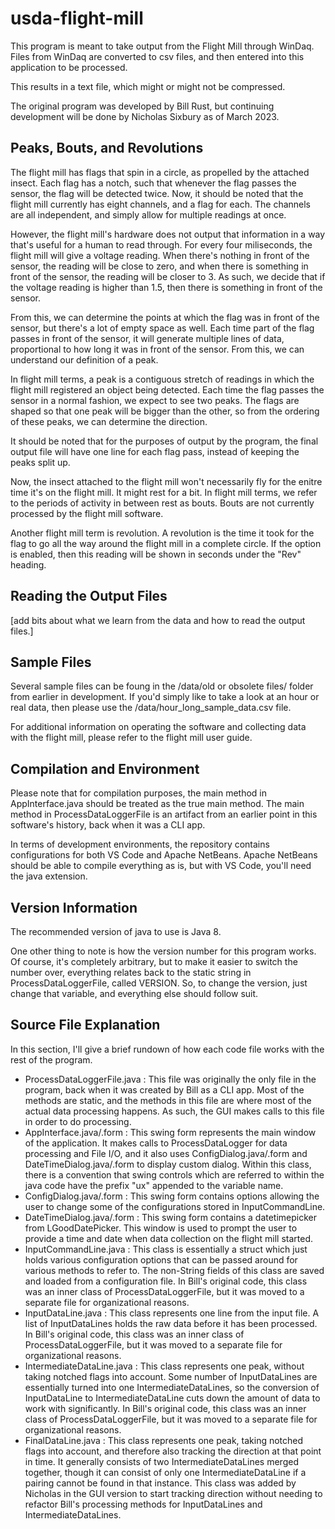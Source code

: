 # usda-flight-mill

This program is meant to take output from the Flight Mill through WinDaq. Files from WinDaq are converted to csv files, and then entered into this application to be processed.

This results in a text file, which might or might not be compressed.

The original program was developed by Bill Rust, but continuing development will be done by Nicholas Sixbury as of March 2023.

## Peaks, Bouts, and Revolutions

The flight mill has flags that spin in a circle, as propelled by the attached insect. Each flag has a notch, such that whenever the flag passes the sensor, the flag will be detected twice. Now, it should be noted that the flight mill currently has eight channels, and a flag for each. The channels are all independent, and simply allow for multiple readings at once.

However, the flight mill's hardware does not output that information in a way that's useful for a human to read through. For every four miliseconds, the flight mill will give a voltage reading. When there's nothing in front of the sensor, the reading will be close to zero, and when there is something in front of the sensor, the reading will be closer to 3. As such, we decide that if the voltage reading is higher than 1.5, then there is something in front of the sensor.

From this, we can determine the points at which the flag was in front of the sensor, but there's a lot of empty space as well. Each time part of the flag passes in front of the sensor, it will generate multiple lines of data, proportional to how long it was in front of the sensor. From this, we can understand our definition of a peak.

In flight mill terms, a peak is a contiguous stretch of readings in which the flight mill registered an object being detected. Each time the flag passes the sensor in a normal fashion, we expect to see two peaks. The flags are shaped so that one peak will be bigger than the other, so from the ordering of these peaks, we can determine the direction.

It should be noted that for the purposes of output by the program, the final output file will have one line for each flag pass, instead of keeping the peaks split up.

Now, the insect attached to the flight mill won't necessarily fly for the enitre time it's on the flight mill. It might rest for a bit. In flight mill terms, we refer to the periods of activity in between rest as bouts. Bouts are not currently processed by the flight mill software.

Another flight mill term is revolution. A revolution is the time it took for the flag to go all the way around the flight mill in a complete circle. If the option is enabled, then this reading will be shown in seconds under the "Rev" heading.

## Reading the Output Files

[add bits about what we learn from the data and how to read the output files.]

## Sample Files

Several sample files can be foung in the /data/old or obsolete files/ folder from earlier in development. If you'd simply like to take a look at an hour or real data, then please use the /data/hour_long_sample_data.csv file.

For additional information on operating the software and collecting data with the flight mill, please refer to the flight mill user guide.

## Compilation and Environment

Please note that for compilation purposes, the main method in AppInterface.java should be treated as the true main method. The main method in ProcessDataLoggerFile is an artifact from an earlier point in this software's history, back when it was a CLI app.

In terms of development environments, the repository contains configurations for both VS Code and Apache NetBeans. Apache NetBeans should be able to compile everything as is, but with VS Code, you'll need the java extension.

## Version Information

The recommended version of java to use is Java 8.

One other thing to note is how the version number for this program works. Of course, it's completely arbitrary, but to make it easier to switch the number over, everything relates back to the static string in ProcessDataLoggerFile, called VERSION. So, to change the version, just change that variable, and everything else should follow suit.

## Source File Explanation

In this section, I'll give a brief rundown of how each code file works with the rest of the program.

- ProcessDataLoggerFile.java : This file was originally the only file in the program, back when it was created by Bill as a CLI app. Most of the methods are static, and the methods in this file are where most of the actual data processing happens. As such, the GUI makes calls to this file in order to do processing.
- AppInterface.java/.form : This swing form represents the main window of the application. It makes calls to ProcessDataLogger for data processing and File I/O, and it also uses ConfigDialog.java/.form and DateTimeDialog.java/.form to display custom dialog. Within this class, there is a convention that swing controls which are referred to within the java code have the prefix "ux" appended to the variable name.
- ConfigDialog.java/.form : This swing form contains options allowing the user to change some of the configurations stored in InputCommandLine.
- DateTimeDialog.java/.form : This swing form contains a datetimepicker from LGoodDatePicker. This window is used to prompt the user to provide a time and date when data collection on the flight mill started.
- InputCommandLine.java : This class is essentially a struct which just holds various configuration options that can be passed around for various methods to refer to. The non-String fields of this class are saved and loaded from a configuration file. In Bill's original code, this class was an inner class of ProcessDataLoggerFile, but it was moved to a separate file for organizational reasons.
- InputDataLine.java : This class represents one line from the input file. A list of InputDataLines holds the raw data before it has been processed. In Bill's original code, this class was an inner class of ProcessDataLoggerFile, but it was moved to a separate file for organizational reasons.
- IntermediateDataLine.java : This class represents one peak, without taking notched flags into account. Some number of InputDataLines are essentially turned into one IntermediateDataLines, so the conversion of InputDataLine to IntermediateDataLine cuts down the amount of data to work with significantly. In Bill's original code, this class was an inner class of ProcessDataLoggerFile, but it was moved to a separate file for organizational reasons.
- FinalDataLine.java : This class represents one peak, taking notched flags into account, and therefore also tracking the direction at that point in time. It generally consists of two IntermediateDataLines merged together, though it can consist of only one IntermediateDataLine if a pairing cannot be found in that instance. This class was added by Nicholas in the GUI version to start tracking direction without needing to refactor Bill's processing methods for InputDataLines and IntermediateDataLines.
